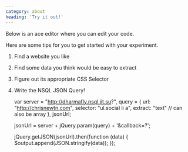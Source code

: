 ```yaml
---
category: about
heading: 'Try it out!'
---
```


Below is an ace editor where you can edit your code.  

Here are some tips for you to get started with your experiment.  

1. Find a website you like
2. Find some data you think would be easy to extract
3. Figure out its appropriate CSS Selector
4. Write the NSQL JSON Query!  

 
    var server = "http://dharmafly.nsql.jit.su?",
        query = {
          url: "http://chrisnewtn.com",
          selector: "ul.social li a",
          extract: "text" // can also be array
        },
        jsonUrl;

    jsonUrl = server + jQuery.param(query) + '&callback=?';

    jQuery.getJSON(jsonUrl).then(function (data) {
      $output.append(JSON.stringify(data));
    });
